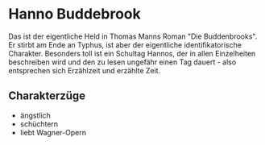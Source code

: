 # Hanno Buddebrook


Das ist der eigentliche Held in Thomas Manns Roman "Die Buddenbrooks".
Er stirbt am Ende an Typhus, ist aber der eigentliche identifikatorische Charakter.
Besonders toll ist ein Schultag Hannos, der in allen Einzelheiten beschreiben wird
und den zu lesen ungefähr einen Tag dauert - also entsprechen sich Erzählzeit
und erzählte Zeit.

## Charakterzüge

* ängstlich
* schüchtern
* liebt Wagner-Opern

